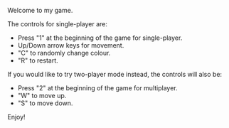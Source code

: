 Welcome to my game.

The controls for single-player are:

- Press "1" at the beginning of the game for single-player.
- Up/Down arrow keys for movement.
- "C" to randomly change colour. 
- "R" to restart.

If you would like to try two-player mode instead, the controls will also be:

- Press "2" at the beginning of the game for multiplayer.
- "W" to move up.
- "S" to move down.

Enjoy! 
